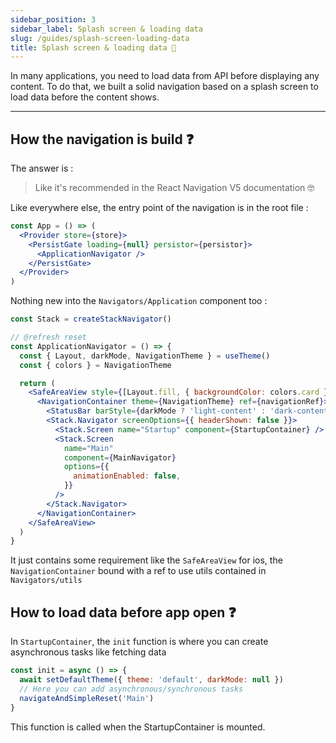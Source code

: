 ```yaml
---
sidebar_position: 3
sidebar_label: Splash screen & loading data
slug: /guides/splash-screen-loading-data
title: Splash screen & loading data 💾
---
```


In many applications, you need to load data from API before displaying any content.
To do that, we built a solid navigation based on a splash screen to load data before the content shows.

---

## How the navigation is build ❓
The answer is :

> Like it's recommended in the React Navigation V5 documentation 🤓

Like everywhere else, the entry point of the navigation is in the root file :

```jsx title="src/App.js"
const App = () => (
  <Provider store={store}>
    <PersistGate loading={null} persistor={persistor}>
      <ApplicationNavigator />
    </PersistGate>
  </Provider>
)
```

Nothing new into the `Navigators/Application` component too :

```jsx
const Stack = createStackNavigator()

// @refresh reset
const ApplicationNavigator = () => {
  const { Layout, darkMode, NavigationTheme } = useTheme()
  const { colors } = NavigationTheme

  return (
    <SafeAreaView style={[Layout.fill, { backgroundColor: colors.card }]}>
      <NavigationContainer theme={NavigationTheme} ref={navigationRef}>
        <StatusBar barStyle={darkMode ? 'light-content' : 'dark-content'} />
        <Stack.Navigator screenOptions={{ headerShown: false }}>
          <Stack.Screen name="Startup" component={StartupContainer} />
          <Stack.Screen
            name="Main"
            component={MainNavigator}
            options={{
              animationEnabled: false,
            }}
          />
        </Stack.Navigator>
      </NavigationContainer>
    </SafeAreaView>
  )
}
```
It just contains some requirement like the `SafeAreaView` for ios, 
the `NavigationContainer` bound with a ref to use utils contained in `Navigators/utils` 

## How to load data before app open ❓

In `StartupContainer`, the `init` function is where you can create asynchronous tasks like fetching data 

```javascript
const init = async () => {
  await setDefaultTheme({ theme: 'default', darkMode: null })
  // Here you can add asynchronous/synchronous tasks
  navigateAndSimpleReset('Main')
}
```

This function is called when the StartupContainer is mounted.
